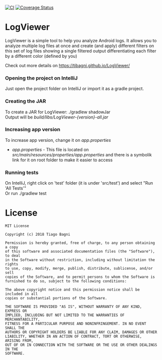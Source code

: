 [![CI](https://github.com/tibagni/LogViewer/actions/workflows/main.yml/badge.svg)](https://github.com/tibagni/LogViewer/actions/workflows/main.yml)
[![Coverage Status](https://coveralls.io/repos/github/tibagni/LogViewer/badge.svg?branch=master)](https://coveralls.io/github/tibagni/LogViewer?branch=master)
# LogViewer
LogViewer is a simple tool to help you analyze Android logs.
It allows you to analyze multiple log files at once and create (and apply) different filters on this set of log files showing a single filtered output differentiating each filter by a different color (defined by you)

Check out more details on https://tibagni.github.io/LogViewer/

### Opening the project on IntelliJ
Just open the project folder on IntelliJ or import it as a gradle project.

### Creating the JAR
To create a JAR for LogViewer:
./gradlew shadowJar\
Output will be *build/libs/LogViewer-{version}-all.jar*

### Increasing app version
To increase app version, change it on _app.properties_
* _app.properties_ - This file is located on _src/main/resources/properties/app.properties_ and there is a symbolik link for it on root folder to make it easier to access

### Running tests
On IntelliJ, right click on 'test' folder (it is under 'src/test') and select "Run 'All Tests'"\
Or run ./gradlew test

# License
```
MIT License

Copyright (c) 2018 Tiago Bagni

Permission is hereby granted, free of charge, to any person obtaining a copy
of this software and associated documentation files (the "Software"), to deal
in the Software without restriction, including without limitation the rights
to use, copy, modify, merge, publish, distribute, sublicense, and/or sell
copies of the Software, and to permit persons to whom the Software is
furnished to do so, subject to the following conditions:

The above copyright notice and this permission notice shall be included in all
copies or substantial portions of the Software.

THE SOFTWARE IS PROVIDED "AS IS", WITHOUT WARRANTY OF ANY KIND, EXPRESS OR
IMPLIED, INCLUDING BUT NOT LIMITED TO THE WARRANTIES OF MERCHANTABILITY,
FITNESS FOR A PARTICULAR PURPOSE AND NONINFRINGEMENT. IN NO EVENT SHALL THE
AUTHORS OR COPYRIGHT HOLDERS BE LIABLE FOR ANY CLAIM, DAMAGES OR OTHER
LIABILITY, WHETHER IN AN ACTION OF CONTRACT, TORT OR OTHERWISE, ARISING FROM,
OUT OF OR IN CONNECTION WITH THE SOFTWARE OR THE USE OR OTHER DEALINGS IN THE
SOFTWARE.
```
